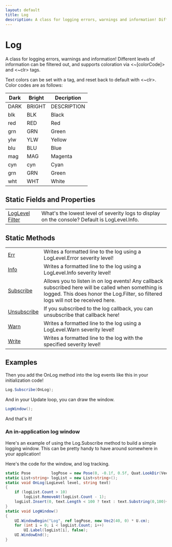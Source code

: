 ```yaml
---
layout: default
title: Log
description: A class for logging errors, warnings and information! Different levels of information can be filtered out, and supports coloration via <~[colorCode]> and <~clr> tags.  Text colors can be set with a tag, and reset back to default with <~clr>. Color codes are as follows.  | Dark | Bright | Decription  | |------|--------|-------------| | DARK | BRIGHT | DESCRIPTION | | blk  | BLK    | Black       | | red  | RED    | Red         | | grn  | GRN    | Green       | | ylw  | YLW    | Yellow      | | blu  | BLU    | Blue        | | mag  | MAG    | Magenta     | | cyn  | cyn    | Cyan        | | grn  | GRN    | Green       | | wht  | WHT    | White       |
---
```

# Log

A class for logging errors, warnings and information! Different levels
of information can be filtered out, and supports coloration via <~[colorCode]> and
<~clr> tags.

Text colors can be set with a tag, and reset back to default with <~clr>. Color
codes are as follows:

| Dark | Bright | Decription  |
|------|--------|-------------|
| DARK | BRIGHT | DESCRIPTION |
| blk  | BLK    | Black       |
| red  | RED    | Red         |
| grn  | GRN    | Green       |
| ylw  | YLW    | Yellow      |
| blu  | BLU    | Blue        |
| mag  | MAG    | Magenta     |
| cyn  | cyn    | Cyan        |
| grn  | GRN    | Green       |
| wht  | WHT    | White       |




## Static Fields and Properties

|  |  |
|--|--|
|[LogLevel]({{site.url}}/Pages/Reference/LogLevel.html) [Filter]({{site.url}}/Pages/Reference/Log/Filter.html)|What's the lowest level of severity logs to display on the console? Default is LogLevel.Info.|


## Static Methods

|  |  |
|--|--|
|[Err]({{site.url}}/Pages/Reference/Log/Err.html)|Writes a formatted line to the log using a LogLevel.Error severity level!|
|[Info]({{site.url}}/Pages/Reference/Log/Info.html)|Writes a formatted line to the log using a LogLevel.Info severity level!|
|[Subscribe]({{site.url}}/Pages/Reference/Log/Subscribe.html)|Allows you to listen in on log events! Any callback subscribed here will be called when something is logged. This does honor the Log.Filter, so filtered logs will not be received here.|
|[Unsubscribe]({{site.url}}/Pages/Reference/Log/Unsubscribe.html)|If you subscribed to the log callback, you can unsubscribe that callback here!|
|[Warn]({{site.url}}/Pages/Reference/Log/Warn.html)|Writes a formatted line to the log using a LogLevel.Warn severity level!|
|[Write]({{site.url}}/Pages/Reference/Log/Write.html)|Writes a formatted line to the log with the specified severity level!|


## Examples

Then you add the OnLog method into the log events like this in
your initialization code!
```csharp
Log.Subscribe(OnLog);
```

And in your Update loop, you can draw the window.
```csharp
LogWindow();
```
And that's it!

### An in-application log window
Here's an example of using the Log.Subscribe method to build a simple
logging window. This can be pretty handy to have around somewhere in
your application!

Here's the code for the window, and log tracking.
```csharp
static Pose         logPose = new Pose(0, -0.1f, 0.5f, Quat.LookDir(Vec3.Forward));
static List<string> logList = new List<string>();
static void OnLog(LogLevel level, string text)
{
	if (logList.Count > 10)
		logList.RemoveAt(logList.Count - 1);
	logList.Insert(0, text.Length < 100 ? text : text.Substring(0,100)+"...");
}
static void LogWindow()
{
	UI.WindowBegin("Log", ref logPose, new Vec2(40, 0) * U.cm);
	for (int i = 0; i < logList.Count; i++)
		UI.Label(logList[i], false);
	UI.WindowEnd();
}
```

